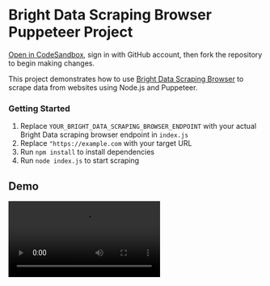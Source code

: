 
# Bright Data Scraping Browser Puppeteer Project

<a href="https://codesandbox.io/p/devbox/github/luminati-io/bright-data-scraping-browser-nodejs-project?file=%2Findex.js" target="_blank" rel="noopener">Open in CodeSandbox</a>, sign in with GitHub account, then fork the repository to begin making changes.

This project demonstrates how to use <a href="https://brightdata.com/products/scraping-browser" target="_blank" rel="noopener">Bright Data Scraping Browser</a> to scrape data from websites using Node.js and Puppeteer.

### Getting Started

1. Replace `YOUR_BRIGHT_DATA_SCRAPING_BROWSER_ENDPOINT` with your actual Bright Data scraping browser endpoint in `index.js`
2. Replace `"https://example.com` with your target URL
3. Run `npm install` to install dependencies
4. Run `node index.js` to start scraping

## Demo
<video src="https://github.com/user-attachments/assets/a2c6f3a1-9991-4278-bfbe-39d27b0ce8e4" controls style="max-width: 100%;"></video>


